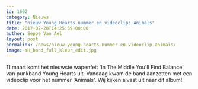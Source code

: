 ```yaml
---
id: 1602
category: Nieuws
title: "nieuw Young Hearts nummer en videoclip: Animals"
date: 2017-02-20T14:25:59+00:00
author: Seppe Van Ael
layout: post
permalink: /news/nieuw-young-hearts-nummer-en-videoclip-animals/
image: YH_band_full_kleur_edit.jpg
---
```

11 maart komt het nieuwste wapenfeit 'In The Middle You'll Find Balance' van punkband Young Hearts uit. Vandaag kwam de band aanzetten met een videoclip voor het nummer 'Animals'. Wij kijken alvast uit naar dit album!
